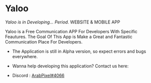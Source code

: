 # Yaloo
*Yaloo is in Developing... Period.* WEBSITE & MOBILE APP

Yaloo is a Free Communication APP For Developers With Specific Feautures. The Goal Of This App is Make a Great and Fantastic Communication Place For Developers.

* The Application is still in Alpha version, so expect errors and bugs everywhere.

* Wanna help developing this application? Contact us here:

- Discord : <a href="https://discord.gg/kegwxXK4"> ArabPixel#4066 </a>

